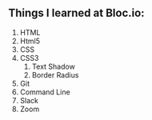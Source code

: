 ## Things I learned at Bloc.io:
1. HTML
1. Html5
1. CSS
1. CSS3
   1. Text Shadow
   1. Border Radius
1. Git
1. Command Line
1. Slack
1. Zoom
